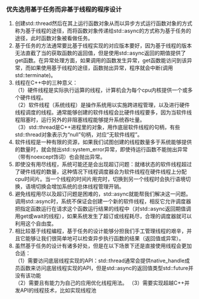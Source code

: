 ### 优先选用基于任务而非基于线程的程序设计
1. 创建std::thread然后在其上运行函数对象从而以异步方式运行函数对象的方式称为基于线程的途径，而将函数对象传递给std::async的方式称为基于任务的途径，此时函数对象被看做任务。
2. 基于任务的方法通常要比基于线程实现的对应版本要好，因为基于线程的版本无法直截了当的获取函数的返回值，但是使用std::async返回的期值提供了get函数。在异常处理方面，如果调用的函数发生异常，get函数能访问到该异常，而如果使用基于线程的途径，函数抛出异常，程序就会中断(调用std::terminate)。
3.  线程在C++中的三种意义：  
（1）硬件线程是实际执行运算的线程，计算机会为每个cpu内核提供一个或多个硬件线程。  
（2）软件线程（系统线程）是操作系统用以实施跨进程管理，以及进行硬件线程调度的线程。通常能够创建的软件线程会比硬件线程要多，因为当软件线程阻塞时，运行另外的非阻塞线程能够提升系统吞吐量。  
（3）std::thread是C++进程里的对象，用作底层软件线程的句柄，有些std::thread对象表示为“null”句柄，对应“无软件线程”。
4. 软件线程是一种有限的资源，如果我们试图创建的线程数量多于系统能够提供的数量时，就会抛出std::system_error异常，即使待运行函数不能抛出异常（带有noexcept饰词）也会抛出异常。
5. 即使没有用尽线程，系统可能还是会出现超订问题：就绪状态的软件线程超过了硬件线程的数量，这种情况下线程调度器会为软件线程在硬件线程上分配cpu时间片。当一个线程的时间片用完时，切换到另一个线程时会执行语境切换，语境切换会增加系统的总体线程管理开销。
6. 避免线程用尽以及超订问题是困难的，std::async就能帮我们解决这一问题。调用std::async时，系统不保证会创建一个新的软件线程，相反它允许调度器把指定函数运行在请求这个函数运行结果的线程中（对std::async返回期值调用get或wait的线程），如果系统发生了超订或线程耗尽，合理的调度器就可以利用这个自由度。
7. 相比较基于线程编程，基于任务的设计能够分担我们手工管理线程的艰辛，并且它能够让我们很简单地可以检查异步执行函数的结果（返回值或异常）。
8. 虽然基于任务的设计有诸多好处，但是在以下场景下还是直接使用线程会更加合适：  
（1）需要访问底层线程实现的API：std::thread通常会提供native_handle成员函数来访问底层线程实现的API，但是std::async的返回值类型std::future并没有该功能  
（2）需要且有能力为自己的应用优化线程用法。
（3）需要实现超越C++并发API的线程技术，比如实现线程池

###